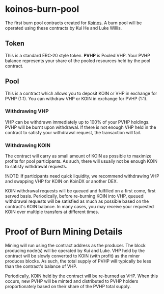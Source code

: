 # koinos-burn-pool
The first burn pool contracts created for [Koinos](https://koinos.io). A burn pool will be operated using these contracts by Kui He and Luke Willis.

## Token
This is a standard ERC-20 style token. **PVHP** is Pooled VHP. Your PVHP balance represents your share of the pooled resources held by the pool contract.

## Pool
This is a contract which allows you to deposit KOIN or VHP in exchange for PVHP (1:1). You can withdraw VHP or KOIN in exchange for PVHP (1:1).

### Withdrawing VHP
VHP can be withdrawn immediately up to 100% of your PVHP holdings. PVHP will be burnt upon withdrawal. If there is not enough VHP held in the contract to satisfy your withdrawal request, the transaction will fail.

### Withdrawing KOIN
The contract will carry as small amount of KOIN as possible to maximize profits for pool participants. As such, there will usually not be enough KOIN to satisfy withdrawal requests. 

!NOTE: If participants need quick liquidity, we recommend withdrawing VHP and swapping VHP for KOIN on KoinDX or another DEX.

KOIN withdrawal requests will be queued and fulfilled on a first come, first served basis. Periodically, before re-burning KOIN into VHP, queued withdrawal requests will be satisfied as much as possible based on the contract's KOIN balance. In many cases, you may receive your requested KOIN over multiple transfers at different times.


# Proof of Burn Mining Details
Mining will run using the contract address as the producer. The block producing node(s) will be operated by Kui and Luke. VHP held by the contract will be slowly converted to KOIN (with profit) as the miner produces blocks. As such, the total supply of PVHP will typically be less than the contract's balance of VHP. 

Periodically, KOIN held by the contract will be re-burned as VHP. When this occurs, new PVHP will be minted and distributed to PVHP holders proportionately based on their share of the PVHP total supply.